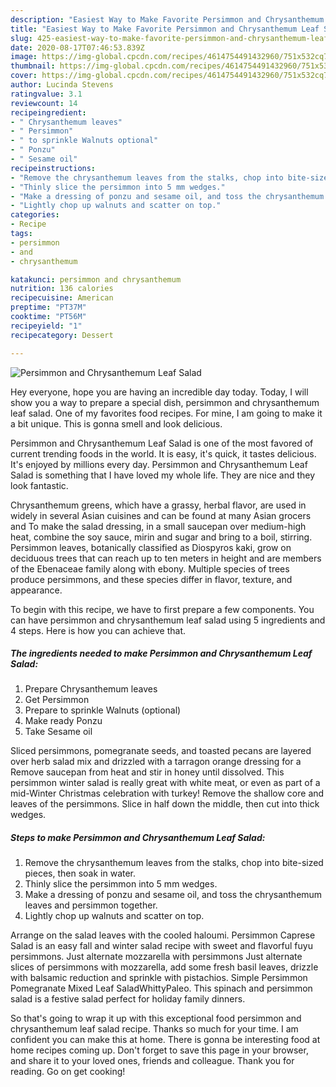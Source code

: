 ```yaml
---
description: "Easiest Way to Make Favorite Persimmon and Chrysanthemum Leaf Salad"
title: "Easiest Way to Make Favorite Persimmon and Chrysanthemum Leaf Salad"
slug: 425-easiest-way-to-make-favorite-persimmon-and-chrysanthemum-leaf-salad
date: 2020-08-17T07:46:53.839Z
image: https://img-global.cpcdn.com/recipes/4614754491432960/751x532cq70/persimmon-and-chrysanthemum-leaf-salad-recipe-main-photo.jpg
thumbnail: https://img-global.cpcdn.com/recipes/4614754491432960/751x532cq70/persimmon-and-chrysanthemum-leaf-salad-recipe-main-photo.jpg
cover: https://img-global.cpcdn.com/recipes/4614754491432960/751x532cq70/persimmon-and-chrysanthemum-leaf-salad-recipe-main-photo.jpg
author: Lucinda Stevens
ratingvalue: 3.1
reviewcount: 14
recipeingredient:
- " Chrysanthemum leaves"
- " Persimmon"
- " to sprinkle Walnuts optional"
- " Ponzu"
- " Sesame oil"
recipeinstructions:
- "Remove the chrysanthemum leaves from the stalks, chop into bite-sized pieces, then soak in water."
- "Thinly slice the persimmon into 5 mm wedges."
- "Make a dressing of ponzu and sesame oil, and toss the chrysanthemum leaves and persimmon together."
- "Lightly chop up walnuts and scatter on top."
categories:
- Recipe
tags:
- persimmon
- and
- chrysanthemum

katakunci: persimmon and chrysanthemum 
nutrition: 136 calories
recipecuisine: American
preptime: "PT37M"
cooktime: "PT56M"
recipeyield: "1"
recipecategory: Dessert

---
```



![Persimmon and Chrysanthemum Leaf Salad](https://img-global.cpcdn.com/recipes/4614754491432960/751x532cq70/persimmon-and-chrysanthemum-leaf-salad-recipe-main-photo.jpg)

Hey everyone, hope you are having an incredible day today. Today, I will show you a way to prepare a special dish, persimmon and chrysanthemum leaf salad. One of my favorites food recipes. For mine, I am going to make it a bit unique. This is gonna smell and look delicious.

Persimmon and Chrysanthemum Leaf Salad is one of the most favored of current trending foods in the world. It is easy, it's quick, it tastes delicious. It's enjoyed by millions every day. Persimmon and Chrysanthemum Leaf Salad is something that I have loved my whole life. They are nice and they look fantastic.

Chrysanthemum greens, which have a grassy, herbal flavor, are used in widely in several Asian cuisines and can be found at many Asian grocers and To make the salad dressing, in a small saucepan over medium-high heat, combine the soy sauce, mirin and sugar and bring to a boil, stirring. Persimmon leaves, botanically classified as Diospyros kaki, grow on deciduous trees that can reach up to ten meters in height and are members of the Ebenaceae family along with ebony. Multiple species of trees produce persimmons, and these species differ in flavor, texture, and appearance.


To begin with this recipe, we have to first prepare a few components. You can have persimmon and chrysanthemum leaf salad using 5 ingredients and 4 steps. Here is how you can achieve that.

<!--inarticleads1-->

##### The ingredients needed to make Persimmon and Chrysanthemum Leaf Salad:

1. Prepare  Chrysanthemum leaves
1. Get  Persimmon
1. Prepare  to sprinkle Walnuts (optional)
1. Make ready  Ponzu
1. Take  Sesame oil


Sliced persimmons, pomegranate seeds, and toasted pecans are layered over herb salad mix and drizzled with a tarragon orange dressing for a Remove saucepan from heat and stir in honey until dissolved. This persimmon winter salad is really great with white meat, or even as part of a mid-Winter Christmas celebration with turkey! Remove the shallow core and leaves of the persimmons. Slice in half down the middle, then cut into thick wedges. 

<!--inarticleads2-->

##### Steps to make Persimmon and Chrysanthemum Leaf Salad:

1. Remove the chrysanthemum leaves from the stalks, chop into bite-sized pieces, then soak in water.
1. Thinly slice the persimmon into 5 mm wedges.
1. Make a dressing of ponzu and sesame oil, and toss the chrysanthemum leaves and persimmon together.
1. Lightly chop up walnuts and scatter on top.


Arrange on the salad leaves with the cooled haloumi. Persimmon Caprese Salad is an easy fall and winter salad recipe with sweet and flavorful fuyu persimmons. Just alternate mozzarella with persimmons Just alternate slices of persimmons with mozzarella, add some fresh basil leaves, drizzle with balsamic reduction and sprinkle with pistachios. Simple Persimmon Pomegranate Mixed Leaf SaladWhittyPaleo. This spinach and persimmon salad is a festive salad perfect for holiday family dinners. 

So that's going to wrap it up with this exceptional food persimmon and chrysanthemum leaf salad recipe. Thanks so much for your time. I am confident you can make this at home. There is gonna be interesting food at home recipes coming up. Don't forget to save this page in your browser, and share it to your loved ones, friends and colleague. Thank you for reading. Go on get cooking!

